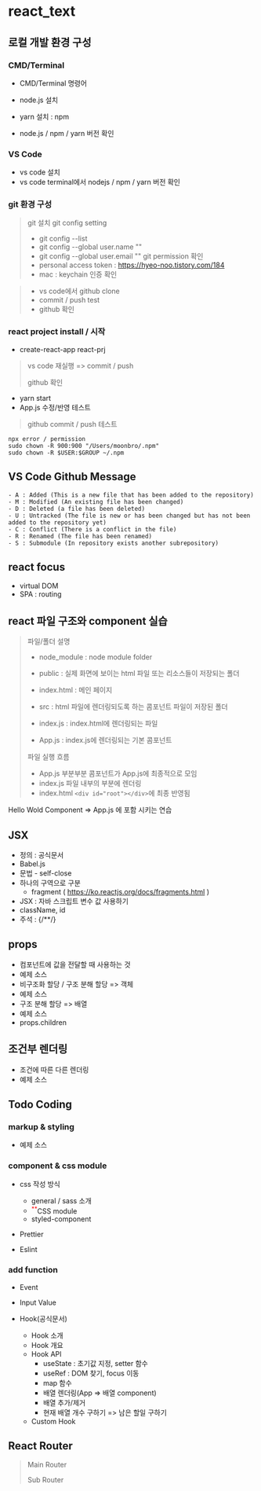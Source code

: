 # react_text

## 로컬 개발 환경 구성

### CMD/Terminal

- CMD/Terminal 명령어

- node.js 설치
- yarn 설치 : npm
- node.js / npm / yarn 버전 확인

### VS Code

- vs code 설치
- vs code terminal에서 nodejs / npm / yarn 버전 확인

### git 환경 구성

> git 설치
> git config setting
>  - git config --list
>  - git config --global user.name ""
>  - git config --global user.email ""
> git permission 확인
>  - personal access token : https://hyeo-noo.tistory.com/184
> - mac : keychain 인증 확인

> - vs code에서 github clone
> - commit / push test
> - github 확인

### react project install / 시작

- create-react-app react-prj

> vs code 재실행 => commit / push
> 
> github 확인

- yarn start
- App.js 수정/반영 테스트

> github commit / push 테스트

```
npx error / permission
sudo chown -R 900:900 "/Users/moonbro/.npm"
sudo chown -R $USER:$GROUP ~/.npm
```

## VS Code Github Message

```
- A : Added (This is a new file that has been added to the repository)
- M : Modified (An existing file has been changed)
- D : Deleted (a file has been deleted)
- U : Untracked (The file is new or has been changed but has not been added to the repository yet)
- C : Conflict (There is a conflict in the file)
- R : Renamed (The file has been renamed)
- S : Submodule (In repository exists another subrepository)
```



## react focus

- virtual DOM
- SPA : routing

## react 파일 구조와 component 실습

> 파일/폴더 설명
>  - node_module : node module folder
>  - public : 실제 화면에 보이는 html 파일 또는 리소스들이 저장되는 폴더
>   - index.html : 메인 페이지
>  
>  - src : html 파일에 렌더링되도록 하는 콤포넌트 파일이 저장된 폴더
>   - index.js : index.html에 렌더링되는 파일
>   - App.js : index.js에 렌더링되는 기본 콤포넌트
>   
> 파일 실행 흐름
> - App.js 부분부분 콤포넌트가 App.js에 최종적으로 모임
> - index.js 파일 내부의 <App /> 부분에 렌더링
> - index.html <code>&lt;div id="root"&gt;&lt;/div&gt;</code>에 최종 반영됨

Hello Wold Component => App.js 에 포함 시키는 연습


## JSX

- 정의 : 공식문서
- Babel.js
- 문법 - self-close
- 하나의 구역으로 구분
  - fragment ( https://ko.reactjs.org/docs/fragments.html )
- JSX : 자바 스크립트 변수 값 사용하기 
- className, id
- 주석 : {/**/}

## props

- 컴포넌트에 값을 전달할 때 사용하는 것
- 예제 소스
- 비구조화 할당 / 구조 분해 할당 => 객체
- 예제 소스
- 구조 분해 할당 => 배열
- 예제 소스
- props.children


## 조건부 렌더링
- 조건에 따른 다른 렌더링
- 예제 소스

## Todo Coding

### markup & styling

- 예제 소스

### component & css module

- css 작성 방식
  - general / sass 소개
  - <sup style="color:red;">**</sup>CSS module
  - styled-component

- Prettier
- Eslint

### add function

- Event
- Input Value

- Hook(공식문서)
  - Hook 소개
  - Hook 개요
  - Hook API
    - useState : 초기값 지정, setter 함수
    - useRef : DOM 찾기, focus 이동
    - map 함수
    - 배열 렌더링(App => 배열 component)
    - 배열 추가/제거
    - 현재 배열 개수 구하기 => 남은 할일 구하기
  - Custom Hook

## React Router

> Main Router
> 
> Sub Router


